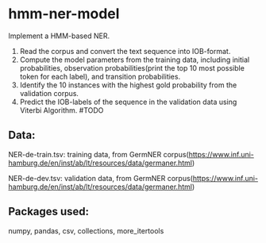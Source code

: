 # hmm-ner-model

Implement a HMM-based NER.

1. Read the corpus and convert the text sequence into IOB-format.
2. Compute the model parameters from the training data, including initial probabilities, observation probabilities(print the top 10 most possible token for each label), and transition probabilities.
3. Identify the 10 instances with the highest gold probability from the validation corpus.
4. Predict the IOB-labels of the sequence in the validation data using Viterbi Algorithm. #TODO

## Data:

NER-de-train.tsv: training data, from GermNER corpus(https://www.inf.uni-hamburg.de/en/inst/ab/lt/resources/data/germaner.html)

NER-de-dev.tsv: validation data, from GermNER corpus(https://www.inf.uni-hamburg.de/en/inst/ab/lt/resources/data/germaner.html)

## Packages used:

numpy, pandas, csv, collections, more_itertools
